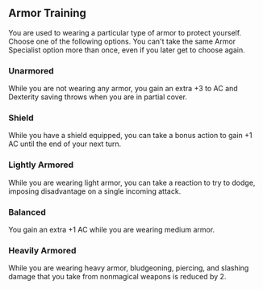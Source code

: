 ## Armor Training
You are used to wearing a particular type of armor to protect yourself. Choose one of the following options. You can't take the same Armor Specialist option more than once, even if you later get to choose again.

### Unarmored
While you are not wearing any armor, you gain an extra +3 to AC and Dexterity saving throws when you are in partial cover.

### Shield
While you have a shield equipped, you can take a bonus action to gain +1 AC until the end of your next turn.

### Lightly Armored
While you are wearing light armor, you can take a reaction to try to dodge, imposing disadvantage on a single incoming attack.

### Balanced
You gain an extra +1 AC while you are wearing medium armor.

### Heavily Armored
While you are wearing heavy armor, bludgeoning, piercing, and slashing damage that you take from nonmagical weapons is reduced by 2.

<!--

-<< CHANGES >>-
- this is a new ability
- this is based off of fighting style
- centered around armor styles

-<< TODO >>-
- reword grammar
- !FIX unbalanced options
- !FIX poorly thought out options

-<< COMMENTARY >>-
- moving second wind to 3rd level made a void that needed to be filled
- fighter needed a buff anyway - by third level fighter gets lots of goodies now
-> improved second wind
-> action surge as normal
-> fighting style as normal
-> subclass choice
-> tactician for damage
-> armor specialist for survivability
- compare that to before
-> second wind
-> fighting style
-> action surge
-> subclass

-->
